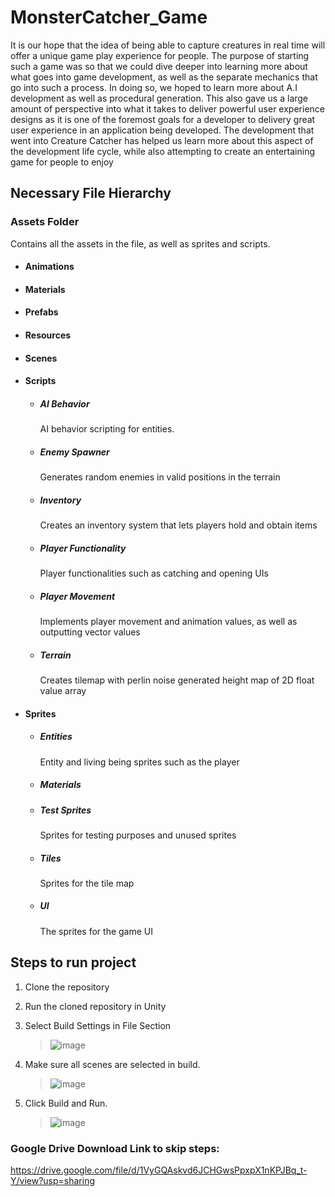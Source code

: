 

# MonsterCatcher_Game
 
 
It is our hope that the idea of being able to capture creatures in real time will offer a 
unique game play experience for people. The purpose of starting such a game was so that we 
could dive deeper into learning more about what goes into game development, as well as the 
separate mechanics that go into such a process. In doing so, we hoped to learn more about A.I 
development as well as procedural generation. This also gave us a large amount of perspective 
into what it takes to deliver powerful user experience designs as it is one of the foremost goals 
for a developer to delivery great user experience in an application being developed. The 
development that went into Creature Catcher has helped us learn more about this aspect of the 
development life cycle, while also attempting to create an entertaining game for people to 
enjoy



 ## Necessary File Hierarchy
 
 
 ### Assets Folder
 Contains all the assets in the file, as well as sprites and scripts.
 
 - #### Animations

 - #### Materials
 
 - #### Prefabs
 
 - #### Resources

 - #### Scenes

 - #### Scripts
    - ##### AI Behavior
      AI behavior scripting for entities.
    - ##### Enemy Spawner
      Generates random enemies in valid positions in the terrain
    - ##### Inventory
      Creates an inventory system that lets players hold and obtain items
    - ##### Player Functionality
      Player functionalities such as catching and opening UIs
    - ##### Player Movement
      Implements player movement and animation values, as well as outputting vector values
    - ##### Terrain
      Creates tilemap with perlin noise generated height map of 2D float value array
    
 - #### Sprites
    - ##### Entities
      Entity and living being sprites such as the player
    - ##### Materials
    
    - ##### Test Sprites
      Sprites for testing purposes and unused sprites
    - ##### Tiles
      Sprites for the tile map
    - ##### UI
      The sprites for the game UI
 
 ## Steps to run project
 1. Clone the repository
 2. Run the cloned repository in Unity
 3. Select Build Settings in File Section
 
 
      > ![image](https://user-images.githubusercontent.com/55757460/183219542-77540d9c-f617-4163-ada1-c51c4799214e.png)


 4. Make sure all scenes are selected in build.


      > ![image](https://user-images.githubusercontent.com/55757460/183219731-5c05ebe2-ae0b-4ce2-a394-7910211925ca.png)


 5. Click Build and Run.
      > ![image](https://user-images.githubusercontent.com/55757460/183219798-b1e2deec-8303-44f9-bd29-35b9e3e71574.png)


### Google Drive Download Link to skip steps:

https://drive.google.com/file/d/1VyGQAskvd6JCHGwsPpxpX1nKPJBq_t-Y/view?usp=sharing



